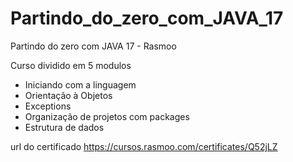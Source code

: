 # Partindo_do_zero_com_JAVA_17

Partindo do zero com JAVA 17 - Rasmoo

Curso dividido em 5 modulos
- Iniciando com a linguagem
- Orientação à Objetos
- Exceptions
- Organização de projetos com packages
- Estrutura de dados

url do certificado https://cursos.rasmoo.com/certificates/Q52jLZ
